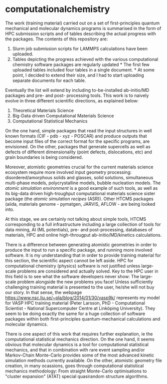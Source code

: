 
# computationalchemistry

The work (training material) carried out on a set of first-principles quantum mechanical and molecular dynamics programs is summarised in the form of HPC submission scripts and of tables describing the actual progress with the packages. The contents of this repository are:

1. Slurm job submission scripts for LAMMPS calculations have been uploaded.
1. Tables depicting the progress achieved with the various computational chemistry software packages are regularly updated
        * The first few uploaded tables included four tables in a single document.
        * At some point, I decided to extend their size, and I had to start uploading separate documents for each table.

Eventually the list will extend by including to-be-installed ab-initio/MD packages and pre- and post- processing tools. This work is to naively evolve in three different scientific directions, as explained below:

1. Theoretical Materials Science
2. Big-Data driven Computational Materials Science
3. Computational Statistical Mechanics

On the one hand, simple packages that read the input structures in well known formats (CIF - pdb - xyz - POSCAR) and produce outputs that become input files of the correct format for the specific programs, are envisioned. On the other, packages that generate supercells as well as defects of different dimensionality (point defects, dislocations, etc) and grain boundaries is being considered. 

Moreover, atomistic geometries crucial for the current materials science ecosystem require more involved input geometry processing: disordered/amorphous solids and glasses, solid solutions, simultaneous multi-phase models, polycrystalline models, bubble nucleation models.
The *atomic simulation environment* is a good example of such tools, as well as its big-data driven high-troughput computational materials science sister package (the *atomic simulation recipes* (ASR)). Other HTCMS packages (aiida, materials genome - pymatgen, JARVIS, AFLOW - are being looked into.

At this stage, we are certainly not talking about simple tools, HTCMS corresponding to a full infrastructure including a large collection of tools for data mining, AI (ML potentials), pre- and post-processing, databases of materials, HPC and online high-througput ab-initio/MD/kinetics calculations.

There is a difference between generating atomistic geometries in order to produce the input to run a specific package, and running more involved software. It is my understanding that in order to provide training material for this section, the scientific aspect cannot be left aside. HPC for computational chemistry (physics) software is not justified unless large-scale problems are considered and actually solved. Key to the HPC user in this field is to see what the software developers never show: The large-scale problem alongside the new problems you face! Unless sufficiently challenging training material is presented to the user, he/she will not buy our story. In that sense, the webpage https://www.nsc.liu.se/~pla/blog/2014/01/30/vasp9k/ represents my model for VASP HPC training material (Peter Larsson, PhD - Computational Scientist - National Supercomputer Centre at Linköping University). They seem to be doing exactly the same for a huge collection of software packages within both first-principles quantum-mechanical calculations and molecular dynamics.

There is one aspect of this work that requires further explanation, ie the computational statistical mechanics direction. On the one hand, it seems obvious that molecular dynamics is a tool for computational statistical mechanics, and that in combination with rare event sampling and/or Markov-Chain Monte-Carlo provides some of the most advanced kinetic simulation methods currently available. On the other, atomistic geometry file creation, in many ocassions, goes through computational statistical mechanics methodology: From straight Monte-Carlo optimisations to "cluster expansion" (ATAT) special quasirandom structure algorithms.

